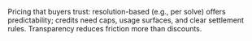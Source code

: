 Pricing that buyers trust: resolution-based (e.g., per solve) offers predictability; credits need caps, usage surfaces, and clear settlement rules. Transparency reduces friction more than discounts.

